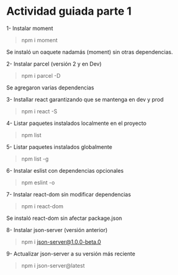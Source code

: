 # Actividad guiada parte 1

1- Instalar moment

> npm i moment

Se instaló un oaquete nadamás (moment) sin otras dependencias.

2- Instalar parcel (versión 2 y en Dev)

> npm i parcel -D

Se agregaron varias dependencias

3- Installar react garantizando que se mantenga en dev y prod

> npm i react -S

4- Listar paquetes instalados localmente en el proyecto

> npm list

5- Listar paquetes instalados globalmente

> npm list -g

6- Instalar eslist con dependencias opcionales

> npm eslint -o

7- Instalar react-dom sin modificar dependencias

> npm i react-dom

Se instaló react-dom sin afectar package.json

8- Instalar json-server (versión anterior)

> npm i json-server@1.0.0-beta.0

9- Actualizar json-server a su versión más reciente

> npm i json-server@latest

